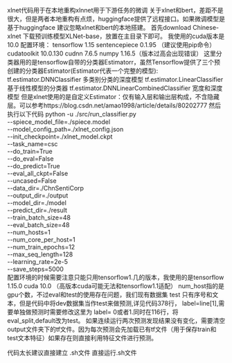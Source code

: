 xlnet代码用于在本地重构xlnnet用于下游任务的微调
关于xlnet和bert，差距不是很大，但是两者本地重构有点烦，huggingface提供了远程接口。如果微调模型是基于huggingface 建议忽略xlnet和bert的本地搭建。
首先download Chinese-xlnet 下载预训练模型XLNet-base，放置在主目录下即可。
我使用的cuda版本是10.0
配置环境： tensorflow 1.15    sentencepiece  0.1.95 （建议使用pip命令）  cudatoolkit  10.0.130   cudnn  7.6.5 
numpy 1.16.5（版本过高会出现错误） 
这里分类器用的是tensorflow自带的分类器Estimatorr，虽然Tensorflow提供了三个预创建的分类器Estimator(Estimator代表一个完整的模型):
tf.estimator.DNNClassifier 多类别分类的深度模型
tf.estimator.LinearClassifier 基于线性模型的分类器
tf.estimator.DNNLinearCombinedClassifier 宽度和深度模型
但是xlnet使用的是自定义Estimator：仅有输入层和输出层构成，不含隐藏层。可以参考https://blog.csdn.net/amao1998/article/details/80202777
然后执行以下代码
python -u ./src/run_classifier.py \
	--spiece_model_file=./spiece.model \
	--model_config_path=./xlnet_config.json \
	--init_checkpoint=./xlnet_model.ckpt \
	--task_name=csc \
	--do_train=True \
	--do_eval=False\
	--do_predict=True \
	--eval_all_ckpt=False \
	--uncased=False \
	--data_dir=./ChnSentiCorp \
	--output_dir=./output \
	--model_dir=./model \
	--predict_dir=./result \
	--train_batch_size=48 \
	--eval_batch_size=48 \
	--num_hosts=1 \
	--num_core_per_host=1 \
	--num_train_epochs=12 \
	--max_seq_length=128 \
	--learning_rate=2e-5 \
	--save_steps=5000 \
  配置环境的时候需要注意只能只用tensorflow1.几的版本，我使用的是tensorflow 1.15.0 cuda 10.0 （高版本cuda可能无法和tensorflow1.1适配）
  num_host指的是gpu个数，不过eval和test的使用存在问题，我们现有数据集 test 只有序号和文本，但是代码中将dev数据集当作test来做预测,详见代码378行，
  label=line[1],需要单独做预测时需要修改这里为 label= 0或者1.同时在116行，将eval_split,default改为test。
  如果连续运行两次预测发现结果没有变化，需要清空output文件夹下的tf文件。因为每次预测会先加载已有tf文件（用于保存train和test文本特征）如果存在则直接利用特征文件进行预测。
   
   代码太长建议直接建立 .sh文件 直接运行.sh文件
   

  
